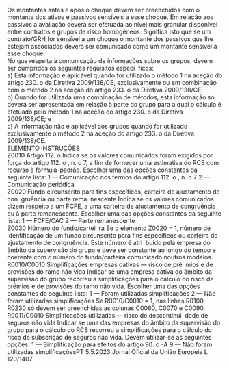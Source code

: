  
Os montantes antes e após o choque devem ser preenchidos com o montante dos ativos e passivos sensíveis a esse 
choque. Em relação aos passivos a avaliação deverá ser efetuada ao nível mais granular disponível entre contratos e 
grupos de risco homogéneos. Significa isto que se um contrato/GRH for sensível a um choque o montante dos passivos 
que lhe estejam associados deverá ser comunicado como um montante sensível a esse choque.  
No que respeita à comunicação de informações sobre os grupos, devem ser cumpridos os seguintes requisitos especí ­
ficos:  
a) Esta informação é aplicável quando for utilizado o método 1 na aceção do artigo 230.  o da Diretiva 2009/138/CE, 
exclusivamente ou em combinação com o método 2 na aceção do artigo 233.  o da Diretiva 2009/138/CE;  
b) Quando for utilizada uma combinação de métodos, esta informação só deverá ser apresentada em relação à parte do 
grupo para a qual o cálculo é efetuado pelo método 1 na aceção do artigo 230.  o da Diretiva 2009/138/CE; e  
c) A informação não é aplicável aos grupos quando for utilizado exclusivamente o método 2 na aceção do artigo 233.  o 
da Diretiva 2009/138/CE.  
ELEMENTO  INSTRUÇÕES  
Z0010  Artigo 112.  o Indica se os valores comunicados foram exigidos por força do artigo 112.  o , 
n.  o 7, a fim de fornecer uma estimativa do RCS com recurso à fórmula-padrão. 
Escolher uma das opções constantes da seguinte lista: 
1 — Comunicação nos termos do artigo 112.  o , n.  o 7 
2 — Comunicação periódica  
Z0020  Fundo circunscrito para 
fins específicos, carteira 
de ajustamento de con ­
gruência ou parte rema ­
nescente  Indica se os valores comunicados dizem respeito a um FCFE, a uma carteira de 
ajustamento de congruência ou à parte remanescente. Escolher uma das opções 
constantes da seguinte lista: 
1 — FCFE/CAC 
2 — Parte remanescente  
Z0030  Número do fundo/cartei ­
ra  Se o elemento Z0020 = 1, número de identificação de um fundo circunscrito para 
fins específicos ou carteira de ajustamento de congruência. Este número é atri ­
buído pela empresa do âmbito da supervisão do grupo e deve ser constante ao 
longo do tempo e coerente com o número do fundo/carteira comunicado noutros 
modelos.  
R0010/C0010  Simplificações empresas 
cativas — risco de pré ­
mios e de provisões do 
ramo não vida  Indicar se uma empresa cativa do âmbito da supervisão do grupo recorreu a 
simplificações para o cálculo do risco de prémios e de provisões do ramo não 
vida. Escolher uma das opções constantes da seguinte lista: 
1 — Foram utilizadas simplificações 
2 — Não foram utilizadas simplificações 
Se R0010/C0010 = 1, nas linhas R0100-R0230 só devem ser preenchidas as 
colunas C0060, C0070 e C0090.  
R0011/C0010  Simplificações utilizadas 
— risco de descontinui ­
dade de seguros não vida  Indicar se uma das empresas do âmbito da supervisão do grupo para o cálculo do 
RCS recorreu a simplificações para o cálculo do risco de subscrição de seguros 
não vida. Devem utilizar-se as seguintes opções: 
1 — Simplificação para efeitos do artigo 90.  o -A 
9 — Não foram utilizadas simplificaçõesPT  5.5.2023 Jornal Oficial da União Europeia L 120/1407